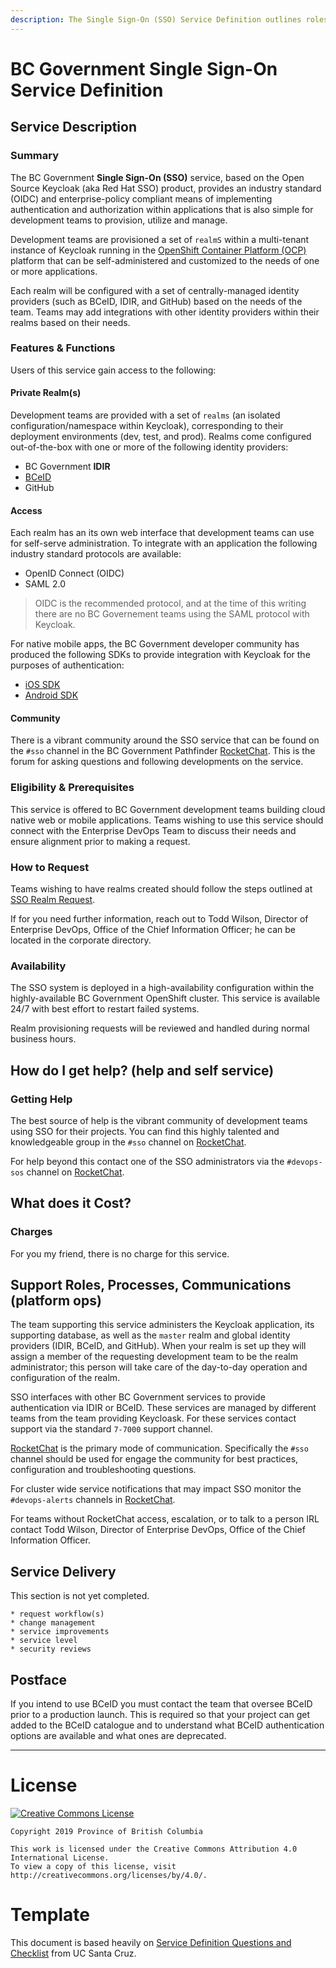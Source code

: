 ```yaml
---
description: The Single Sign-On (SSO) Service Definition outlines roles and responsibilities for operating the service.
---
```


# BC Government Single Sign-On Service Definition

## Service Description

### Summary

The BC Government **Single Sign-On (SSO)** service, based on the Open Source Keycloak (aka Red Hat SSO) product, provides an industry standard (OIDC) and enterprise-policy compliant means of implementing authentication and authorization within applications that is also simple for development teams to provision, utilize and manage.

Development teams are provisioned a set of `realmS` within a multi-tenant instance of Keycloak running in the [OpenShift Container Platform (OCP)](../OCP/ServiceDefinition.md) platform that can be self-administered and customized to the needs of one or more applications.

Each realm will be configured with a set of centrally-managed identity providers (such as BCeID, IDIR, and GitHub) based on the needs of the team. Teams may add integrations with other identity providers within their realms based on their needs.

### Features & Functions

Users of this service gain access to the following:

#### Private Realm(s)

Development teams are provided with a set of `realms` (an isolated configuration/namespace within Keycloak), corresponding to their deployment environments (dev, test, and prod). Realms come configured out-of-the-box with one or more of the following identity providers:

* BC Government **IDIR**
* [BCeID](https://www.bceid.ca)
* GitHub

#### Access

Each realm has an its own web interface that development teams can use for self-serve administration. To integrate with an application the following industry standard protocols are available:

 * OpenID Connect (OIDC) 
 * SAML 2.0
 
> OIDC is the recommended protocol, and at the time of this writing there are no BC Governement teams using the SAML protocol with Keycloak.

For native mobile apps, the BC Government developer community has produced the following SDKs to provide integration with Keycloak for the purposes of authentication:

 * [iOS SDK](https://github.com/bcgov/mobile-authentication-ios)
 * [Android SDK](https://github.com/bcgov/mobile-authentication-android)

#### Community

There is a vibrant community around the SSO service that can be found on the `#sso` channel in the BC Government Pathfinder [RocketChat](https://chat.pathfinder.gov.bc.ca/channel/sso).  This is the forum for asking questions and following developments on the service.

### Eligibility & Prerequisites

This service is offered to BC Government development teams building cloud native web or mobile applications.  Teams wishing to use this service should connect with the Enterprise DevOps Team to discuss their needs and ensure alignment prior to making a request.

### How to Request  

Teams wishing to have realms created should follow the steps outlined at [SSO Realm Request](RequestSSORealm.md).

If for you need further information, reach out to Todd Wilson, Director of Enterprise DevOps, Office of the Chief Information Officer; he can be located in the corporate directory. 

### Availability

The SSO system is deployed in a high-availability configuration within the highly-available BC Government OpenShift cluster. This service is available 24/7 with best effort to restart failed systems.

Realm provisioning requests will be reviewed and handled during normal business hours.

## How do I get help? (help and self service)

### Getting Help

The best source of help is the vibrant community of development teams using SSO for their projects. You can find this highly talented and knowledgeable group in the `#sso` channel on [RocketChat](https://chat.pathfinder.gov.bc.ca/channel/sso).

For help beyond this contact one of the SSO administrators via the `#devops-sos` channel on [RocketChat](https://chat.pathfinder.gov.bc.ca/channel/devops-sos).

## What does it Cost?

### Charges

For you my friend, there is no charge for this service.

## Support Roles, Processes, Communications (platform ops)

The team supporting this service administers the Keycloak application, its supporting database, as well as the `master` realm and global identity providers (IDIR, BCeID, and GitHub). When your realm is set up they will assign a member of the requesting development team to be the realm administrator; this person will take care of the day-to-day operation and configuration of the realm.

SSO interfaces with other BC Government services to provide authentication via IDIR or BCeID. These services are managed by different teams from the team providing Keycloask. For these services contact support via the standard `7-7000` support channel.

[RocketChat](https://chat.pathfinder.gov.bc.ca) is the primary mode of communication. Specifically the `#sso` channel should be used for engage the community for best practices, configuration and troubleshooting questions.

For cluster wide service notifications that may impact SSO monitor the `#devops-alerts` channels in [RocketChat](https://chat.pathfinder.gov.bc.ca/channel/devops-alerts).

For teams without RocketChat access, escalation, or to talk to a person IRL contact Todd Wilson, Director of Enterprise DevOps, Office of the Chief Information Officer.

## Service Delivery

This section is not yet completed.

```
* request workflow(s)
* change management
* service improvements
* service level
* security reviews
```

## Postface

If you intend to use BCeID you must contact the team that oversee BCeID prior to a production launch. This is required so that your project can get added to the BCeID catalogue and to understand what BCeID authentication options are available and what ones are deprecated.

---

# License

[![Creative Commons License](https://i.creativecommons.org/l/by/4.0/88x31.png)](http://creativecommons.org/licenses/by/4.0/)

```
Copyright 2019 Province of British Columbia

This work is licensed under the Creative Commons Attribution 4.0 International License.
To view a copy of this license, visit http://creativecommons.org/licenses/by/4.0/.
```

# Template

This document is based heavily on [Service Definition Questions and Checklist](https://its.ucsc.edu/itsm/checklist.html) from UC Santa Cruz.
